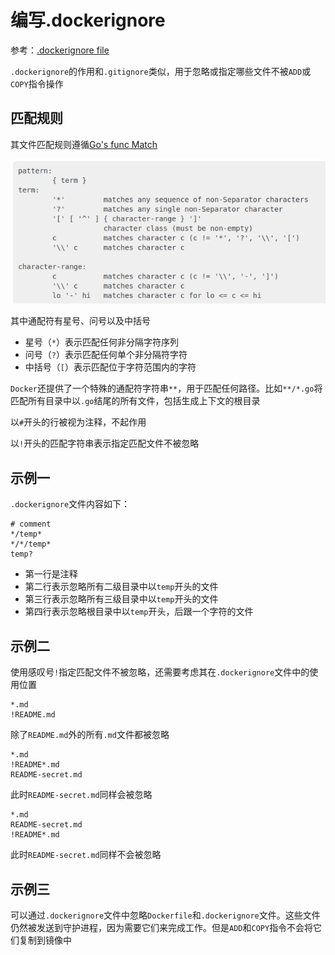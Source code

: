 
# 编写.dockerignore

参考：[.dockerignore file](https://docs.docker.com/engine/reference/builder/#dockerignore-file)

`.dockerignore`的作用和`.gitignore`类似，用于忽略或指定哪些文件不被`ADD`或`COPY`指令操作

## 匹配规则

其文件匹配规则遵循[Go's func Match](https://golang.org/pkg/path/filepath/#Match)

![](./imgs/match_rule.png)

其中通配符有星号、问号以及中括号

* 星号（`*`）表示匹配任何非分隔字符序列
* 问号（`?`）表示匹配任何单个非分隔符字符
* 中括号（`[`）表示匹配位于字符范围内的字符

`Docker`还提供了一个特殊的通配符字符串`**`，用于匹配任何路径。比如`**/*.go`将匹配所有目录中以`.go`结尾的所有文件，包括生成上下文的根目录

以`#`开头的行被视为注释，不起作用

以`!`开头的匹配字符串表示指定匹配文件不被忽略

## 示例一

`.dockerignore`文件内容如下：

```
# comment
*/temp*
*/*/temp*
temp?
```

* 第一行是注释
* 第二行表示忽略所有二级目录中以`temp`开头的文件
* 第三行表示忽略所有三级目录中以`temp`开头的文件
* 第四行表示忽略根目录中以`temp`开头，后跟一个字符的文件

## 示例二

使用感叹号`!`指定匹配文件不被忽略，还需要考虑其在`.dockerignore`文件中的使用位置

```
*.md
!README.md
```

除了`README.md`外的所有`.md`文件都被忽略

```
*.md
!README*.md
README-secret.md
```

此时`README-secret.md`同样会被忽略

```
*.md
README-secret.md
!README*.md
```

此时`README-secret.md`同样不会被忽略

## 示例三

可以通过`.dockerignore`文件中忽略`Dockerfile`和`.dockerignore`文件。这些文件仍然被发送到守护进程，因为需要它们来完成工作。但是`ADD`和`COPY`指令不会将它们复制到镜像中